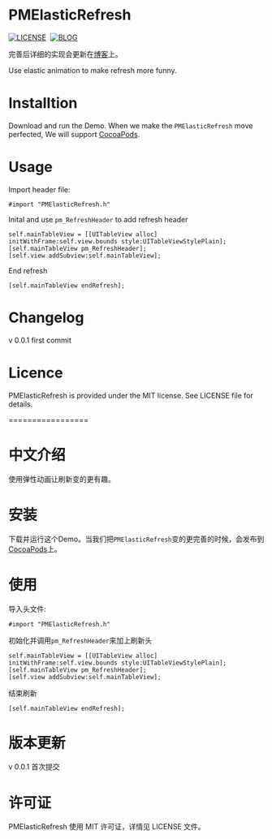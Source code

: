 # PMElasticRefresh
[![LICENSE](https://img.shields.io/badge/license-MIT-green.svg)](https://github.com/PoisonousMilk/PMElasticRefresh/blob/master/License)&nbsp;
[![BLOG](https://img.shields.io/badge/blog-ayjkdev.top-orange.svg)](http://ayjkdev.top/)&nbsp;

完善后详细的实现会更新在[博客](http://ayjkdev.top/)上。

Use elastic animation to make refresh more funny.

# Installtion
Download and run the Demo. When we make the `PMElasticRefresh` move perfected, We will support [CocoaPods](https://cocoapods.org/). 

# Usage
Import header file:
```objc
#import "PMElasticRefresh.h"
```

Inital and use `pm_RefreshHeader` to add refresh header
```objc
self.mainTableView = [[UITableView alloc] initWithFrame:self.view.bounds style:UITableViewStylePlain];
[self.mainTableView pm_RefreshHeader];
[self.view addSubview:self.mainTableView];
```

End refresh
```objc
[self.mainTableView endRefresh];
```

# Changelog

v 0.0.1 first commit

# Licence
PMElasticRefresh is provided under the MIT license. See LICENSE file for details.	

=================
# 中文介绍
使用弹性动画让刷新变的更有趣。

# 安装
下载并运行这个Demo。当我们把`PMElasticRefresh`变的更完善的时候，会发布到[CocoaPods](https://cocoapods.org/)上。

# 使用
导入头文件:
```objc
#import "PMElasticRefresh.h"
```

初始化并调用`pm_RefreshHeader`来加上刷新头
```objc
self.mainTableView = [[UITableView alloc] initWithFrame:self.view.bounds style:UITableViewStylePlain];
[self.mainTableView pm_RefreshHeader];
[self.view addSubview:self.mainTableView];
```

结束刷新
```objc
[self.mainTableView endRefresh];
```

# 版本更新

v 0.0.1 首次提交

# 许可证

PMElasticRefresh 使用 MIT 许可证，详情见 LICENSE 文件。	